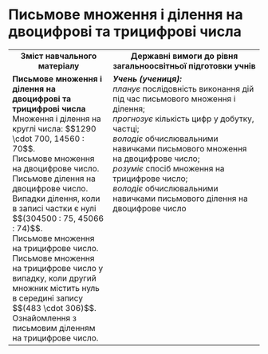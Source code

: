 # Письмове множення і ділення на двоцифрові та трицифрові числа
<table>
  <tr>
    <td width="40%" align="center"><b>Зміст навчального матеріалу<b></td>
    <td width="60%" align="center"><b>Державні вимоги до рівня загальноосвітньої підготовки учнів</b></td>
  </tr>
  <tr>
    <td width="40%" style="vertical-align:top !important;"><b>Письмове множення і ділення на двоцифрові та трицифрові числа</b><br>
Множення і ділення  на круглі числа: $$1290 \cdot 700, 14560 : 70$$.<br> 
Письмове множення на двоцифрове число. Письмове ділення на двоцифрове число.<br>
Випадки ділення, коли в записі частки є нулі $$(304500 : 75, 45066 : 74)$$.<br>
Письмове множення на трицифрове число. Письмове множення на трицифрове число у випадку, коли другий множник містить нуль в середині запису $$(483 \cdot 306)$$.<br>
Ознайомлення з письмовим діленням на трицифрове число.<br></td>
    <td width="60%" style="vertical-align:top !important;"><i><b>Учень (учениця):</b></i><br>
<i>планує </i>послідовність виконання дій під час письмового множення і ділення;<br>
<i>прогнозує</i> кількість цифр у добутку, частці;<br>
<i>володіє</i> обчислювальними навичками письмового множення на двоцифрове число;<br>
<i>розуміє</i> спосіб множення на трицифрове число;<br>
<i>володіє</i> обчислювальними навичками письмового ділення на двоцифрове число<br></td>
  </tr>
</table>
